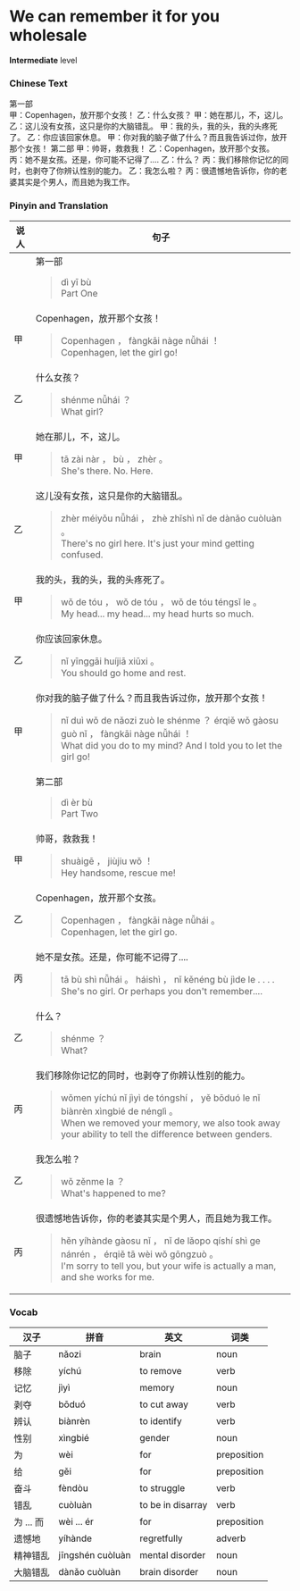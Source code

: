 # We can remember it for you wholesale
**Intermediate** level
### Chinese Text
第一部<br />甲：Copenhagen，放开那个女孩！
乙：什么女孩？
甲：她在那儿，不，这儿。
乙：这儿没有女孩，这只是你的大脑错乱。
甲：我的头，我的头，我的头疼死了。
乙：你应该回家休息。
甲：你对我的脑子做了什么？而且我告诉过你，放开那个女孩！
第二部
甲：帅哥，救救我！
乙：Copenhagen，放开那个女孩。
丙：她不是女孩。还是，你可能不记得了....
乙：什么？
丙：我们移除你记忆的同时，也剥夺了你辨认性别的能力。
乙：我怎么啦？
丙：很遗憾地告诉你，你的老婆其实是个男人，而且她为我工作。

### Pinyin and Translation
|说人|句子|
|----|----|
||第一部<blockquote>dì  yī bù<br />Part One</blockquote>|
|甲|Copenhagen，放开那个女孩！<blockquote>Copenhagen ， fàngkāi nàge nǚhái ！<br />Copenhagen, let the girl go!</blockquote>|
|乙|什么女孩？<blockquote>shénme nǚhái ？<br />What girl?</blockquote>|
|甲|她在那儿，不，这儿。<blockquote>tā zài nàr ， bù ， zhèr 。<br />She's there. No. Here.</blockquote>|
|乙|这儿没有女孩，这只是你的大脑错乱。<blockquote>zhèr méiyǒu nǚhái ， zhè zhǐshì nǐ de dànǎo cuòluàn 。<br />There's no girl here. It's just your mind getting confused.</blockquote>|
|甲|我的头，我的头，我的头疼死了。<blockquote>wǒ de tóu ， wǒ de tóu ， wǒ de tóu téngsǐ le 。<br />My head... my head... my head hurts so much.</blockquote>|
|乙|你应该回家休息。<blockquote>nǐ yīnggāi huíjiā xiūxi 。<br />You should go home and rest.</blockquote>|
|甲|你对我的脑子做了什么？而且我告诉过你，放开那个女孩！<blockquote>nǐ duì wǒ de nǎozi zuò le shénme ？ érqiě wǒ gàosu guò nǐ ， fàngkāi nàge nǚhái ！<br />What did you do to my mind? And I told you to let the girl go!</blockquote>|
||第二部<blockquote>dì  èr bù<br />Part Two</blockquote>|
|甲|帅哥，救救我！<blockquote>shuàigē ， jiùjiu wǒ ！<br />Hey handsome, rescue me!</blockquote>|
|乙|Copenhagen，放开那个女孩。<blockquote>Copenhagen ， fàngkāi nàge nǚhái 。<br />Copenhagen, let the girl go.</blockquote>|
|丙|她不是女孩。还是，你可能不记得了....<blockquote>tā bù shì nǚhái 。 háishì ， nǐ kěnéng bù jìde le . . . .<br />She's no girl. Or perhaps you don't remember....</blockquote>|
|乙|什么？<blockquote>shénme ？<br />What?</blockquote>|
|丙|我们移除你记忆的同时，也剥夺了你辨认性别的能力。<blockquote>wǒmen yíchú nǐ jìyì de tóngshí ， yě bōduó le nǐ biànrèn xìngbié de nénglì 。<br />When we removed your memory, we also took away your ability to tell the difference between genders.</blockquote>|
|乙|我怎么啦？<blockquote>wǒ zěnme la ？<br />What's happened to me?</blockquote>|
|丙|很遗憾地告诉你，你的老婆其实是个男人，而且她为我工作。<blockquote>hěn yíhànde gàosu nǐ ， nǐ de lǎopo qíshí shì ge nánrén ， érqiě tā wèi wǒ gōngzuò 。<br />I'm sorry to tell you, but your wife is actually a man, and she works for me.</blockquote>|
### Vocab
|汉子|拼音|英文|词类|
|----|----|----|----|
|脑子|nǎozi|brain|noun|
|移除|yíchú|to remove|verb|
|记忆|jìyì|memory|noun|
|剥夺|bōduó|to cut away|verb|
|辨认|biànrèn|to identify|verb|
|性别|xìngbié|gender|noun|
|为|wèi|for|preposition|
|给|gěi|for|preposition|
|奋斗|fèndòu|to struggle|verb|
|错乱|cuòluàn|to be in disarray|verb|
|为 ... 而|wèi ... ér|for|preposition|
|遗憾地|yíhànde|regretfully|adverb|
|精神错乱|jīngshén cuòluàn|mental disorder|noun|
|大脑错乱|dànǎo cuòluàn|brain disorder|noun|